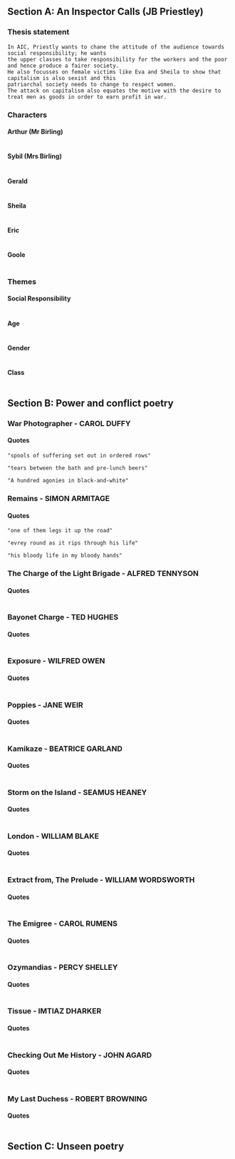 ## Section A: An Inspector Calls (JB Priestley)

### Thesis statement
```
In AIC, Priestly wants to chane the attitude of the audience towards social responsibility; he wants
the upper classes to take responsibility for the workers and the poor and hence produce a fairer society.
He also focusses on female victims like Eva and Sheila to show that capitalism is also sexist and this
patriarchal society needs to change to respect women.
The attack on capitalism also equates the motive with the desire to treat men as goods in order to earn profit in war.
```

### Characters

#### Arthur (Mr Birling)
```

```

#### Sybil (Mrs Birling)
```

```

#### Gerald
```

```

#### Sheila
```

```

#### Eric
```

```

#### Goole
```

```

### Themes

#### Social Responsibility
```

```

#### Age
```

```

#### Gender
```

```

#### Class
```

```


## Section B: Power and conflict poetry

### War Photographer - CAROL DUFFY

#### Quotes
```
"spools of suffering set out in ordered rows"

"tears between the bath and pre-lunch beers"

"A hundred agonies in black-and-white"
```

### Remains - SIMON ARMITAGE

#### Quotes
```
"one of them legs it up the road"

"evrey round as it rips through his life"

"his bloody life in my bloody hands"
```

### The Charge of the Light Brigade - ALFRED TENNYSON

#### Quotes
```

```

### Bayonet Charge - TED HUGHES

#### Quotes
```

```

### Exposure - WILFRED OWEN

#### Quotes
```

```

### Poppies - JANE WEIR

#### Quotes
```

```

### Kamikaze - BEATRICE GARLAND

#### Quotes
```

```

### Storm on the Island - SEAMUS HEANEY

#### Quotes
```

```

### London - WILLIAM BLAKE

#### Quotes
```

```

### Extract from, The Prelude - WILLIAM WORDSWORTH

#### Quotes
```

```

### The Emigree - CAROL RUMENS

#### Quotes
```

```

### Ozymandias - PERCY SHELLEY

#### Quotes
```

```

### Tissue - IMTIAZ DHARKER

#### Quotes
```

```

### Checking Out Me History - JOHN AGARD

#### Quotes
```

```

### My Last Duchess - ROBERT BROWNING

#### Quotes
```

```


## Section C: Unseen poetry
